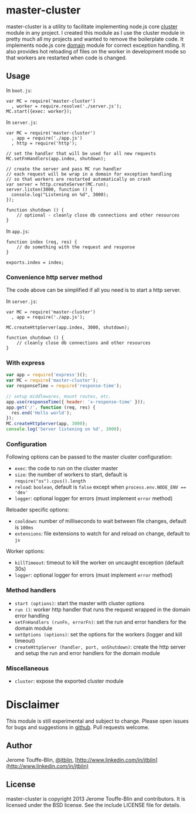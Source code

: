 # master-cluster

master-cluster is a utility to facilitate implementing node.js core [cluster](http://nodejs.org/api/cluster.html) module
in any project. I created this module as I use the cluster module in pretty much all my projects and wanted to
remove the boilerplate code. It implements node.js core [domain](http://nodejs.org/api/domain.html) module
for correct exception handling. It also provides hot reloading of files on the worker in development mode
so that workers are restarted when code is changed.

## Usage

In `boot.js`:

    var MC = require('master-cluster')
      , worker = require.resolve('./server.js');
    MC.start({exec: worker});

In `server.js`:

    var MC = require('master-cluster')
      , app = require('./app.js')
      , http = require('http');

    // set the handler that will be used for all new requests
    MC.setFnHandlers(app.index, shutdown);

    // create the server and pass MC run handler
    // each request will be wrap in a domain for exception handling
    // so that workers are restarted automatically on crash
    var server = http.createServer(MC.run);
    server.listen(3000, function () {
      console.log("Listening on %d", 3000);
    });

    function shutdown () {
        // optional - cleanly close db connections and other resources
    }

In `app.js`:

    function index (req, res) {
        // do something with the request and response
    }

    exports.index = index;

### Convenience http server method

The code above can be simplified if all you need is to start a http server.

In `server.js`:

    var MC = require('master-cluster')
      , app = require('./app.js');

    MC.createHttpServer(app.index, 3000, shutdown);

    function shutdown () {
        // cleanly close db connections and other resources
    }


### With express

```javascript
var app = require('express')();
var MC = require('master-cluster');
var responseTime = require('response-time');

// setup middlewares, mount routes, etc.
app.use(responseTime({ header: 'x-response-time' }));
app.get('/', function (req, res) {
  res.end('Hello world');
});
MC.createHttpServer(app, 3000);
console.log('Server listening on %d', 3000);
```

### Configuration

Following options can be passed to the master cluster configuration:

- `exec`: the code to run on the cluster master
- `size`: the number of workers to start, default is `require("os").cpus().length`
- `reload`: `boolean`, default is `false` except when `process.env.NODE_ENV == 'dev'`
- `logger`: optional logger for errors (must implement `error` method)

Reloader specific options:

- `cooldown`: number of milliseconds to wait between file changes, default is `100ms`
- `extensions`: file extensions to watch for and reload on change, default to `js`

Worker options:

- `killTimeout`: timeout to kill the worker on uncaught exception (default 30s)
- `logger`: optional logger for errors (must implement `error` method)

### Method handlers

- `start (options)`: start the master with cluster options
- `run ()`: worker http handler that runs the request wrapped in the domain error handling
- `setFnHandlers (runFn, errorFn)`: set the run and error handlers for the domain module
- `setOptions (options)`: set the options for the workers (logger and kill timeout)
- `createHttpServer (handler, port, onShutdown)`: create the http server and setup the run and error handlers for the domain module

### Miscellaneous

- `cluster`: expose the exported cluster module

# Disclaimer

This module is still experimental and subject to change. Please open issues for bugs and suggestions in [github](https://github.com/jtblin/master-cluster/issues).
Pull requests welcome.

## Author

Jerome Touffe-Blin, [@jtblin](https://twitter.com/jtlbin), [http://www.linkedin.com/in/jtblin](http://www.linkedin.com/in/jtblin)

## License

master-cluster is copyright 2013 Jerome Touffe-Blin and contributors. It is licensed under the BSD license. See the include LICENSE file for details.
